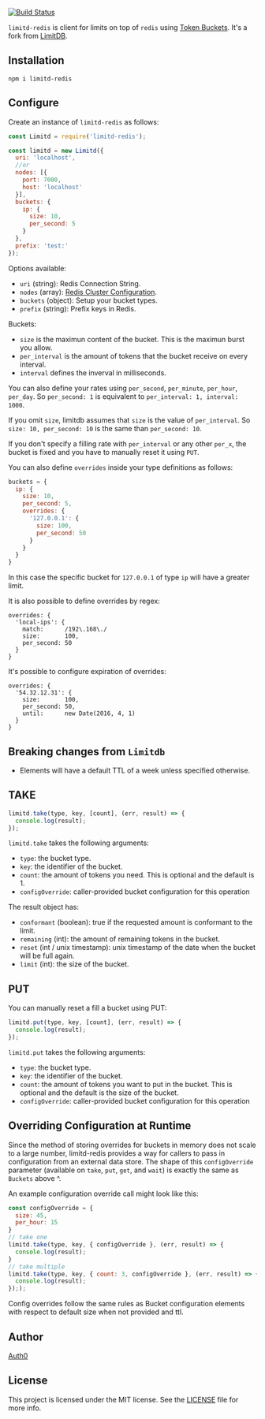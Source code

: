 [![Build Status](https://travis-ci.org/elbuo8/limitd-redis.svg?branch=master)](https://travis-ci.org/elbuo8/limitd-redis)

`limitd-redis` is client for limits on top of `redis` using [Token Buckets](https://en.wikipedia.org/wiki/Token_bucket).
It's a fork from [LimitDB](https://github.com/limitd/limitdb).

## Installation

```
npm i limitd-redis
```

## Configure

Create an instance of `limitd-redis` as follows:

```js
const Limitd = require('limitd-redis');

const limitd = new Limitd({
  uri: 'localhost',
  //or
  nodes: [{
    port: 7000,
    host: 'localhost'
  }],
  buckets: {
    ip: {
      size: 10,
      per_second: 5
    }
  },
  prefix: 'test:'
});
```

Options available:

- `uri` (string): Redis Connection String.
- `nodes` (array): [Redis Cluster Configuration](https://github.com/luin/ioredis#cluster).
- `buckets` (object): Setup your bucket types.
- `prefix` (string): Prefix keys in Redis.

Buckets:

- `size` is the maximun content of the bucket. This is the maximun burst you allow.
- `per_interval` is the amount of tokens that the bucket receive on every interval.
- `interval` defines the inverval in milliseconds.

You can also define your rates using `per_second`, `per_minute`, `per_hour`, `per_day`. So `per_second: 1` is equivalent to `per_interval: 1, interval: 1000`.

If you omit `size`, limitdb assumes that `size` is the value of `per_interval`. So `size: 10, per_second: 10` is the same than `per_second: 10`.

If you don't specify a filling rate with `per_interval` or any other `per_x`, the bucket is fixed and you have to manually reset it using `PUT`.

You can also define `overrides` inside your type definitions as follows:

```javascript
buckets = {
  ip: {
    size: 10,
    per_second: 5,
    overrides: {
      '127.0.0.1': {
        size: 100,
        per_second: 50
      }
    }
  }
}
```

In this case the specific bucket for `127.0.0.1` of type `ip` will have a greater limit.

It is also possible to define overrides by regex:

```
overrides: {
  'local-ips': {
    match:      /192\.168\./
    size:       100,
    per_second: 50
  }
}
```

It's possible to configure expiration of overrides:

```
overrides: {
  '54.32.12.31': {
    size:       100,
    per_second: 50,
    until:      new Date(2016, 4, 1)
  }
}
```

## Breaking changes from `Limitdb`

* Elements will have a default TTL of a week unless specified otherwise.

## TAKE

```js
limitd.take(type, key, [count], (err, result) => {
  console.log(result);
});
```

`limitd.take` takes the following arguments:

-  `type`: the bucket type.
-  `key`: the identifier of the bucket.
-  `count`: the amount of tokens you need. This is optional and the default is 1.
-  `configOverride`: caller-provided bucket configuration for this operation

The result object has:

-  `conformant` (boolean): true if the requested amount is conformant to the limit.
-  `remaining` (int): the amount of remaining tokens in the bucket.
-  `reset` (int / unix timestamp): unix timestamp of the date when the bucket will be full again.
-  `limit` (int): the size of the bucket.

## PUT

You can manually reset a fill a bucket using PUT:

```js
limitd.put(type, key, [count], (err, result) => {
  console.log(result);
});
```

`limitd.put` takes the following arguments:

-  `type`: the bucket type.
-  `key`: the identifier of the bucket.
-  `count`: the amount of tokens you want to put in the bucket. This is optional and the default is the size of the bucket.
-  `configOverride`: caller-provided bucket configuration for this operation

## Overriding Configuration at Runtime
Since the method of storing overrides for buckets in memory does not scale to a large number, limitd-redis provides a way for callers to pass in configuration from an external data store.  The shape of this `configOverride` parameter (available on `take`, `put`, `get`, and `wait`) is exactly the same as `Buckets` above ^.

An example configuration override call might look like this:

```js
const configOverride = {
  size: 45,
  per_hour: 15
}
// take one
limitd.take(type, key, { configOverride }, (err, result) => {
  console.log(result);
}
// take multiple
limitd.take(type, key, { count: 3, configOverride }, (err, result) => {
  console.log(result);
}););
```

Config overrides follow the same rules as Bucket configuration elements with respect to default size when not provided and ttl.

## Author

[Auth0](auth0.com)

## License

This project is licensed under the MIT license. See the [LICENSE](LICENSE) file for more info.
